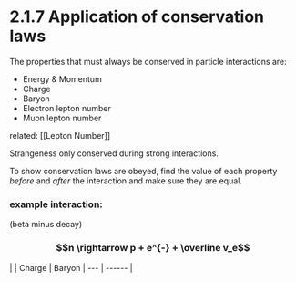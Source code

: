# 2.1.7 Application of conservation laws

The properties that must always be conserved in particle interactions are:
- Energy & Momentum
- Charge
- Baryon
- Electron lepton number
- Muon lepton number

related:
[[Lepton Number]]

Strangeness only conserved during strong interactions.

To show conservation laws are obeyed, find the value of each property *before* and *after* the interaction and make sure they are equal.

### example interaction:
(beta minus decay)

### $$n \rightarrow p + e^{-} + \overline v_e$$
|     | Charge | Baryon 
| --- | ------ |
